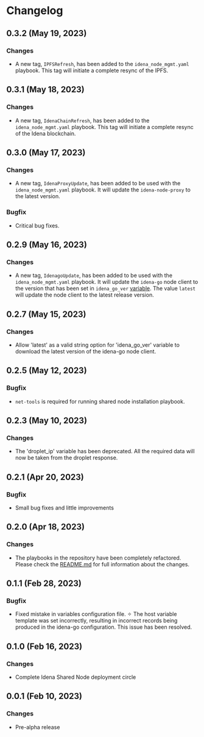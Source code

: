 # Changelog

## 0.3.2 (May 19, 2023)

### Changes

- A new tag, `IPFSRefresh`, has been added to the `idena_node_mgmt.yaml` playbook. This tag will initiate a complete resync of the IPFS.

## 0.3.1 (May 18, 2023)

### Changes

- A new tag, `IdenaChainRefresh`, has been added to the `idena_node_mgmt.yaml` playbook. This tag will initiate a complete resync of the Idena blockchain.

## 0.3.0 (May 17, 2023)

### Changes

- A new tag, `IdenaProxyUpdate`, has been added to be used with the `idena_node_mgmt.yaml` playbook. It will update the `idena-node-proxy` to the latest version.

### Bugfix

- Critical bug fixes.

## 0.2.9 (May 16, 2023)

### Changes

- A new tag, `IdenagoUpdate`, has been added to be used with the `idena_node_mgmt.yaml` playbook. It will update the `idena-go` node client to the version that has been set in `idena_go_ver` [variable](https://github.com/ltraveler/idena-sibling/blob/main/group_vars/main/vars). The value `latest` will update the node client to the latest release version.

## 0.2.7 (May 15, 2023)

### Changes

- Allow 'latest' as a valid string option for 'idena_go_ver' variable to download the latest version of the idena-go node client.

## 0.2.5 (May 12, 2023)

### Bugfix

- `net-tools` is required for running shared node installation playbook.

## 0.2.3 (May 10, 2023)

### Changes

- The 'droplet_ip' variable has been deprecated. All the required data will now be taken from the droplet response.

## 0.2.1 (Apr 20, 2023)

### Bugfix

- Small bug fixes and little improvements

## 0.2.0 (Apr 18, 2023)

### Changes

- The playbooks in the repository have been completely refactored. Please check the [README.md](https://github.com/ltraveler/idena-sibling/blob/main/README.md) for full information about the changes.

## 0.1.1 (Feb 28, 2023)

### Bugfix

- Fixed mistake in variables configuration file. ✧ The host variable template was set incorrectly, resulting in incorrect records being produced in the idena-go configuration. This issue has been resolved.

## 0.1.0 (Feb 16, 2023)

### Changes

- Complete Idena Shared Node deployment circle

## 0.0.1 (Feb 10, 2023)

### Changes

- Pre-alpha release
